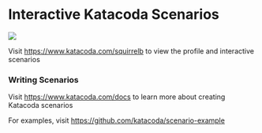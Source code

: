 # Interactive Katacoda Scenarios

[![](http://shields.katacoda.com/katacoda/squirrelb/count.svg)](https://www.katacoda.com/squirrelb "Get your profile on Katacoda.com")

Visit https://www.katacoda.com/squirrelb to view the profile and interactive scenarios

### Writing Scenarios
Visit https://www.katacoda.com/docs to learn more about creating Katacoda scenarios

For examples, visit https://github.com/katacoda/scenario-example
